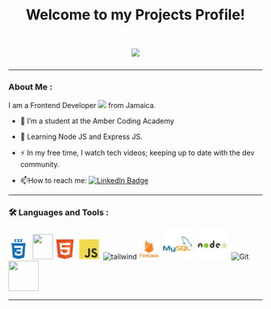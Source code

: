 ### 
<div id="header" align="center">
  <h1>Welcome to my Projects Profile!</h1>
  </div>
  <h1 align="center">
    <img src="https://media.giphy.com/media/hvRJCLFzcasrR4ia7z/giphy.gif" width="30px"/>
  </h1>
</div>


---

### About Me :
I am a Frontend Developer <img src="https://media.giphy.com/media/WUlplcMpOCEmTGBtBW/giphy.gif" width="30"> from Jamaica.
- :telescope: I’m a student at the Amber Coding Academy 
- :seedling: Learning Node JS and Express JS.

- :zap: In my free time, I watch tech videos; keeping up to date with the dev community.

- :mailbox:How to reach me: <a href="https://www.linkedin.com/in/michael-leighton-354b921a4/">
      <img src="https://img.shields.io/badge/LinkedIn-blue?style=for-the-badge&logo=linkedin&logoColor=white" target="_blank" alt="LinkedIn Badge"/>
    </a>
<!--     <a href="michael138leighton@gmail.com">
    <img src="https://upload.wikimedia.org/wikipedia/commons/thumb/7/7e/Gmail_icon_%282020%29.svg/1024px-Gmail_icon_%282020%29.svg.png" target="_blank" width="50" height = "30" alt="gmail badge">
  </a> -->

---

### :hammer_and_wrench: Languages and Tools :
<div>
 <a>
  <img src="https://github.com/devicons/devicon/blob/master/icons/css3/css3-plain-wordmark.svg"  title="CSS3" alt="CSS" width="40" height="40"/>&nbsp;</a>
  <img src="https://sass-lang.com/assets/img/styleguide/seal-color-reversed-c50d9b78.png" width="40" height="50">
  <img src="https://github.com/devicons/devicon/blob/master/icons/html5/html5-original.svg" title="HTML5" alt="HTML" width="40" height="40"/>&nbsp;
  <img src="https://github.com/devicons/devicon/blob/master/icons/javascript/javascript-original.svg" title="JavaScript" alt="JavaScript" width="40" height="40"/>&nbsp;
  <img src="https://upload.wikimedia.org/wikipedia/commons/thumb/d/d5/Tailwind_CSS_Logo.svg/2048px-Tailwind_CSS_Logo.svg.png" title="tailwind" alt="tailwind" width="40" height="40">
  <img src="https://github.com/devicons/devicon/blob/master/icons/firebase/firebase-plain-wordmark.svg" title="Firebase" alt="Firebase" width="40" height="40"/>&nbsp;
  <img src="https://github.com/devicons/devicon/blob/master/icons/mysql/mysql-original-wordmark.svg" title="MySQL"  alt="MySQL" width="60" height="60"/>&nbsp;
  <img src="https://github.com/devicons/devicon/blob/master/icons/nodejs/nodejs-original-wordmark.svg" title="NodeJS" alt="NodeJS" width="60" height="60"/>&nbsp;
  <img src="https://upload.wikimedia.org/wikipedia/commons/thumb/3/3f/Git_icon.svg/1024px-Git_icon.svg.png" title="Git" alt="Git" width="60" height="60"/>&nbsp;
  <img src="https://upload.wikimedia.org/wikipedia/commons/thumb/c/cf/Angular_full_color_logo.svg/240px-Angular_full_color_logo.svg.png" width="60" height="60"> 
</div>

---




<!--
**MikesGit138/MikesGit138** is a ✨ _special_ ✨ repository because its `README.md` (this file) appears on your GitHub profile.

Here are some ideas to get you started:

- 🔭 I’m currently working on ...
- 🌱 I’m currently learning ...
- 👯 I’m looking to collaborate on ...
- 🤔 I’m looking for help with ...
- 💬 Ask me about ...
- 📫 How to reach me: ...
- 😄 Pronouns: ...
- ⚡ Fun fact: ...
-->
